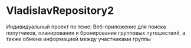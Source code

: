 # VladislavRepository2
 Индивидуальный проект по теме: Веб-приложение для поиска попутчиков, планирования и бронирования групповых путешествий, а также обмена информацией между участниками группы
